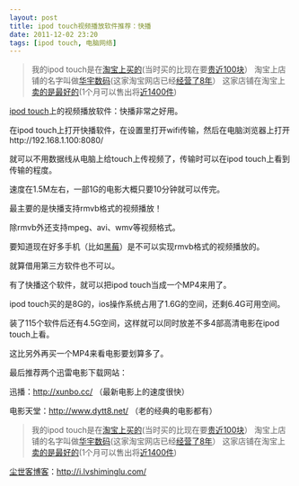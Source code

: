 ```yaml
---
layout: post
title: ipod touch视频播放软件推荐：快播
date: 2011-12-02 23:20
tags: [ipod touch, 电脑网络]
---
```

<blockquote>我的ipod touch是在<a href="http://s.click.taobao.com/t_8?e=7HZ6jHSTaWQIU5UsM%2FqV11gRrJUAXS5FmAOwg4nvGtk%3D&amp;p=mm_14830273_0_0" target="_blank">淘宝上买的</a>(当时买的比现在要<a href="http://s.click.taobao.com/t_8?e=7HZ6jHSTaWQIU5UsM%2FqV11gRrJUAXS5FmAOwg4nvGtk%3D&amp;p=mm_14830273_0_0" target="_blank">贵近100块</a>）
淘宝上店铺的名字叫做<a href="http://s.click.taobao.com/t_8?e=7HZ6jHSTaWQIU5UsM%2FqV11gRrJUAXS5FmAOwg4nvGtk%3D&amp;p=mm_14830273_0_0" target="_blank">华宇数码</a>(这家淘宝网店已经<a href="http://s.click.taobao.com/t_8?e=7HZ6jHSTaWQIU5UsM%2FqV11gRrJUAXS5FmAOwg4nvGtk%3D&amp;p=mm_14830273_0_0" target="_blank">经营了8年</a>）
这家店铺在淘宝上<a href="http://s.click.taobao.com/t_8?e=7HZ6jHSTaWQIU5UsM%2FqV11gRrJUAXS5FmAOwg4nvGtk%3D&amp;p=mm_14830273_0_0" target="_blank">卖的是最好的</a>(1个月可以售出将<a href="http://s.click.taobao.com/t_8?e=7HZ6jHSTaWQIU5UsM%2FqV11gRrJUAXS5FmAOwg4nvGtk%3D&amp;p=mm_14830273_0_0" target="_blank">近1400件</a>)</blockquote>
<a href="http://i.lvshiminglu.com/tag/ipod-touch" target="_blank">ipod touch</a>上的视频播放软件：快播非常之好用。

在ipod touch上打开快播软件，在设置里打开wifi传输，然后在电脑浏览器上打开http://192.168.1.100:8080/

就可以不用数据线从电脑上给touch上传视频了，传输时可以在ipod touch上看到传输的程度。

速度在1.5M左右，一部1G的电影大概只要10分钟就可以传完。

最主要的是快播支持rmvb格式的视频播放！

除rmvb外还支持mpeg、avi、wmv等视频格式。

要知道现在好多手机（比如<a href="http://i.lvshiminglu.com/tag/%e9%bb%91%e8%8e%939300" target="_blank">黑莓</a>）是不可以实现rmvb格式的视频播放的。

就算借用第三方软件也不可以。

有了快播这个软件，就可以把ipod touch当成一个MP4来用了。

ipod touch买的是8G的，ios操作系统占用了1.6G的空间，还剩6.4G可用空间。

装了115个软件后还有4.5G空间，这样就可以同时放差不多4部高清电影在ipod touch上看。

这比另外再买一个MP4来看电影要划算多了。

最后推荐两个迅雷电影下载网站：

迅播：<a href="http://xunbo.cc/ " target="_blank">http://xunbo.cc/ </a>（最新电影上的速度很快）

电影天堂：<a href="http://www.dytt8.net/" target="_blank">http://www.dytt8.net/ </a>（老的经典的电影都有）
<blockquote>我的ipod touch是在<a href="http://s.click.taobao.com/t_8?e=7HZ6jHSTaWQIU5UsM%2FqV11gRrJUAXS5FmAOwg4nvGtk%3D&amp;p=mm_14830273_0_0" target="_blank">淘宝上买的</a>(当时买的比现在要<a href="http://s.click.taobao.com/t_8?e=7HZ6jHSTaWQIU5UsM%2FqV11gRrJUAXS5FmAOwg4nvGtk%3D&amp;p=mm_14830273_0_0" target="_blank">贵近100块</a>）
淘宝上店铺的名字叫做<a href="http://s.click.taobao.com/t_8?e=7HZ6jHSTaWQIU5UsM%2FqV11gRrJUAXS5FmAOwg4nvGtk%3D&amp;p=mm_14830273_0_0" target="_blank">华宇数码</a>(这家淘宝网店已经<a href="http://s.click.taobao.com/t_8?e=7HZ6jHSTaWQIU5UsM%2FqV11gRrJUAXS5FmAOwg4nvGtk%3D&amp;p=mm_14830273_0_0" target="_blank">经营了8年</a>）
这家店铺在淘宝上<a href="http://s.click.taobao.com/t_8?e=7HZ6jHSTaWQIU5UsM%2FqV11gRrJUAXS5FmAOwg4nvGtk%3D&amp;p=mm_14830273_0_0" target="_blank">卖的是最好的</a>(1个月可以售出将<a href="http://s.click.taobao.com/t_8?e=7HZ6jHSTaWQIU5UsM%2FqV11gRrJUAXS5FmAOwg4nvGtk%3D&amp;p=mm_14830273_0_0" target="_blank">近1400件</a>)</blockquote>


<a href="http://i.lvshiminglu.com/">尘世客博客</a>：<a href="http://i.lvshiminglu.com/">http://i.lvshiminglu.com/</a>

